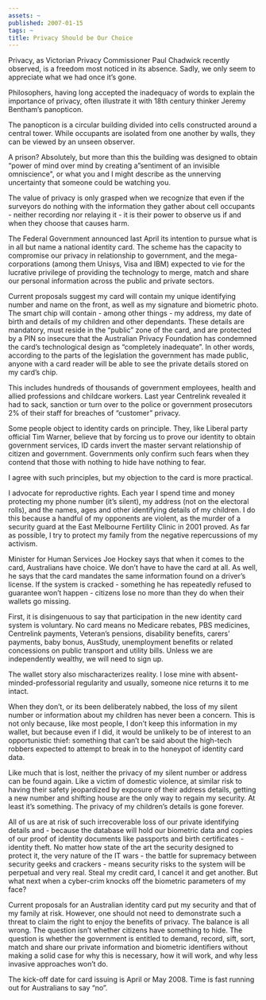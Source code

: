 ```yaml
---
assets: ~
published: 2007-01-15
tags: ~
title: Privacy Should be Our Choice
---
```

Privacy, as Victorian Privacy Commissioner Paul Chadwick recently
observed, is a freedom most noticed in its absence. Sadly, we only seem
to appreciate what we had once it’s gone.

Philosophers, having long accepted the inadequacy of words to explain
the importance of privacy, often illustrate it with 18th century thinker
Jeremy Bentham’s panopticon.

The panopticon is a circular building divided into cells constructed
around a central tower. While occupants are isolated from one another by
walls, they can be viewed by an unseen observer.

A prison? Absolutely, but more than this the building was designed to
obtain “power of mind over mind by creating a”sentiment of an invisible
omniscience", or what you and I might describe as the unnerving
uncertainty that someone could be watching you.

The value of privacy is only grasped when we recognize that even if the
surveyors do nothing with the information they gather about cell
occupants - neither recording nor relaying it - it is their power to
observe us if and when they choose that causes harm.

The Federal Government announced last April its intention to pursue what
is in all but name a national identity card. The scheme has the capacity
to compromise our privacy in relationship to government, and the
mega-corporations (among them Unisys, Visa and IBM) expected to vie for
the lucrative privilege of providing the technology to merge, match and
share our personal information across the public and private sectors.

Current proposals suggest my card will contain my unique identifying
number and name on the front, as well as my signature and biometric
photo. The smart chip will contain - among other things - my address, my
date of birth and details of my children and other dependants. These
details are mandatory, must reside in the “public” zone of the card, and
are protected by a PIN so insecure that the Australian Privacy
Foundation has condemned the card’s technological design as “completely
inadequate”. In other words, according to the parts of the legislation
the government has made public, anyone with a card reader will be able
to see the private details stored on my card’s chip.

This includes hundreds of thousands of government employees, health and
allied professions and childcare workers. Last year Centrelink revealed
it had to sack, sanction or turn over to the police or government
prosecutors 2% of their staff for breaches of “customer” privacy.

Some people object to identity cards on principle. They, like Liberal
party official Tim Warner, believe that by forcing us to prove our
identity to obtain government services, ID cards invert the master
servant relationship of citizen and government. Governments only confirm
such fears when they contend that those with nothing to hide have
nothing to fear.

I agree with such principles, but my objection to the card is more
practical.

I advocate for reproductive rights. Each year I spend time and money
protecting my phone number (it’s silent), my address (not on the
electoral rolls), and the names, ages and other identifying details of
my children. I do this because a handful of my opponents are violent, as
the murder of a security guard at the East Melbourne Fertility Clinic in
2001 proved. As far as possible, I try to protect my family from the
negative repercussions of my activism.

Minister for Human Services Joe Hockey says that when it comes to the
card, Australians have choice. We don’t have to have the card at all. As
well, he says that the card mandates the same information found on a
driver’s license. If the system is cracked - something he has repeatedly
refused to guarantee won’t happen - citizens lose no more than they do
when their wallets go missing.

First, it is disingenuous to say that participation in the new identity
card system is voluntary. No card means no Medicare rebates, PBS
medicines, Centrelink payments, Veteran’s pensions, disability benefits,
carers’ payments, baby bonus, AusStudy, unemployment benefits or related
concessions on public transport and utility bills. Unless we are
independently wealthy, we will need to sign up.

The wallet story also mischaracterizes reality. I lose mine with
absent-minded-professorial regularity and usually, someone nice returns
it to me intact.

When they don’t, or its been deliberately nabbed, the loss of my silent
number or information about my children has never been a concern. This
is not only because, like most people, I don’t keep this information in
my wallet, but because even if I did, it would be unlikely to be of
interest to an opportunistic thief: something that can’t be said about
the high-tech robbers expected to attempt to break in to the honeypot of
identity card data.

Like much that is lost, neither the privacy of my silent number or
address can be found again. Like a victim of domestic violence, at
similar risk to having their safety jeopardized by exposure of their
address details, getting a new number and shifting house are the only
way to regain my security. At least it’s something. The privacy of my
children’s details is gone forever.

All of us are at risk of such irrecoverable loss of our private
identifying details and - because the database will hold our biometric
data and copies of our proof of identity documents like passports and
birth certificates - identity theft. No matter how state of the art the
security designed to protect it, the very nature of the IT wars - the
battle for supremacy between security geeks and crackers - means
security risks to the system will be perpetual and very real. Steal my
credit card, I cancel it and get another. But what next when a
cyber-crim knocks off the biometric parameters of my face?

Current proposals for an Australian identity card put my security and
that of my family at risk. However, one should not need to demonstrate
such a threat to claim the right to enjoy the benefits of privacy. The
balance is all wrong. The question isn’t whether citizens have something
to hide. The question is whether the government is entitled to demand,
record, sift, sort, match and share our private information and
biometric identifiers without making a solid case for why this is
necessary, how it will work, and why less invasive approaches won’t do.

The kick-off date for card issuing is April or May 2008. Time is fast
running out for Australians to say “no”.